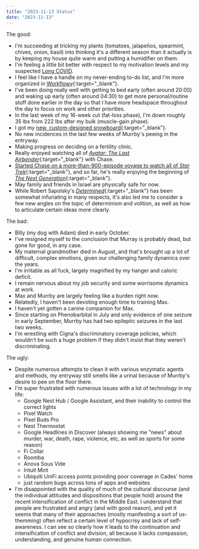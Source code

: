 ```yaml
---
title: "2023-11-13 Status"
date: "2023-11-13"
---
```


The good:
* I'm succeeding at tricking my plants (tomatoes, jalapeños, spearmint, chives, onion, basil) into thinking it's a different season than it actually is by keeping my house quite warm and putting a humidifier on them.
* I'm feeling a little bit better with respect to my motivation levels and my suspected [Long COVID](https://www.arthurzey.com/blog/2023-08-17/long-covid-funk/#2023-10-31-update).
* I feel like I have a handle on my never-ending to-do list, and I'm more organized in [Workflowy](https://workflowy.com/invite/880a248a.lnx){:target="&lowbar;blank"}.
* I've been doing really well with getting to bed early (often around 20:00) and waking up early (often around 04:30) to get more personal/routine stuff done earlier in the day so that I have more headspace throughout the day to focus on work and other priorities.
* In the last week of my 16-week cut (fat-loss phase), I'm down roughly 35 lbs from 222 lbs after my bulk (muscle-gain phase).
* I got my [new, custom-designed snowboard](https://www.facebook.com/ArthurZey/posts/pfbid0GkFRx8MemSLhu4wAnMZ851Cy9P8M77Mn3bg4de1vgzsUhruXF2rqTu7BfAqEsZTAl){:target="&lowbar;blank"}.
* No new incidences in the last few weeks of Murrby's peeing in the entryway.
* Making progress on deciding on a fertility clinic.
* Really enjoyed watching all of [_Avatar: The Last Airbender_](https://trakt.tv/shows/avatar-the-last-airbender){:target="&lowbar;blank"} with Chase.
* [Started Chase on a more-than-900-episode voyage to watch all of _Star Trek_](https://www.facebook.com/ArthurZey/posts/pfbid0L75fkA5nf4stnLqHzEvj5C1QBxoUBwAaWUPBDagFkNdHJqG9gyg5uqZgyBKox4stl){:target="&lowbar;blank"}, and so far, he's really enjoying the beginning of [_The Next Generation_](https://trakt.tv/shows/star-trek-the-next-generation){:target="&lowbar;blank"}.
* May family and friends in Israel are physically safe for now.
* While Robert Sapolsky's [_Determined_](https://www.goodreads.com/book/show/83817782-determined){:target="&lowbar;blank"} has been somewhat infuriating in many respects, it's also led me to consider a few new angles on the topic of determinism and volition, as well as how to articulate certain ideas more clearly.

The bad:
* Billy (my dog with Adam) died in early October.
* I've resigned myself to the conclusion that Murray is probably dead, but gone for good, in any case.
* My maternal grandmother died in August, and that's brought up a lot of difficult, complex emotions, given our challenging family dynamics over the years.
* I'm irritable as all fuck, largely magnified by my hanger and caloric deficit.
* I remain nervous about my job security and some worrisome dynamics at work.
* Max and Murrby are largely feeling like a burden right now.
* Relatedly, I haven't been devoting enough time to training Max.
* I haven't yet gotten a canine companion for Max.
* Since starting on Phenobarbital in July and only evidence of one seizure in early September, Murrby has had two epileptic seizures in the last two weeks.
* I'm wrestling with Cigna's discriminatory coverage policies, which wouldn't be such a huge problem if they didn't insist that they weren't discriminating.

The ugly:
* Despite numerous attempts to clean it with various enzymatic agents and methods, my entryway still smells like a urinal because of Murrby's desire to pee on the floor there.
* I'm super frustrated with numerous issues with a lot of technology in my life:
  * Google Nest Hub / Google Assistant, and their inability to control the correct lights
  * Pixel Watch
  * Pixel Buds Pro
  * Nest Thermostat
  * Google Headlines in Discover (always showing me "news" about murder, war, death, rape, violence, etc, as well as sports for some reason)
  * Fi Collar
  * Roomba
  * Anova Sous Vide
  * Intuit Mint
  * Ubiquiti UniFi access points providing poor coverage in Cades' home
  * just random bugs across tons of apps and websites
* I'm disappointed with the quality of much of the cultural discourse (and the individual attitudes and dispositions that people hold) around the recent intensification of conflict in the Middle East. I understand that people are frustrated and angry (and with good reason), and yet it seems that many of their approaches (mostly manifesting a sort of us-themming) often reflect a certain level of hypocrisy and lack of self-awareness. I can see so clearly how it leads to the continuation and intensification of conflict and division, all because it lacks compassion, understanding, and genuine human connection.
